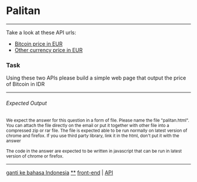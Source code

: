# Palitan

---

Take a look at these API urls: 
- [Bitcoin price in EUR](https://api.coindesk.com/v1/bpi/currentprice.json)
- [Other currency price in EUR](https://api.exchangeratesapi.io/latest)

### Task

Using these two APIs please build a simple web page that output the price of Bitcoin in IDR

---

###### Expected Output

<p><sub>We expect the answer for this question in a form of file. Please name the file "palitan.html". You can attach the file directly on the email or put it together with other file into a compressed zip or rar file. The file is expected able to be run normally on latest version of chrome and firefox. If you use third party library, link it in the html, don't put it with the answer</sub></p>

<p><sub>The code in the answer are expected to be written in javascript that can be run in latest version of chrome or firefox.</sub></p>

---

[ganti ke bahasa Indonesia](../id/palitan.md)
[**](/tags/**.md)
[front-end](tags/front-end.md) 
| [API](tags/API.md) 

